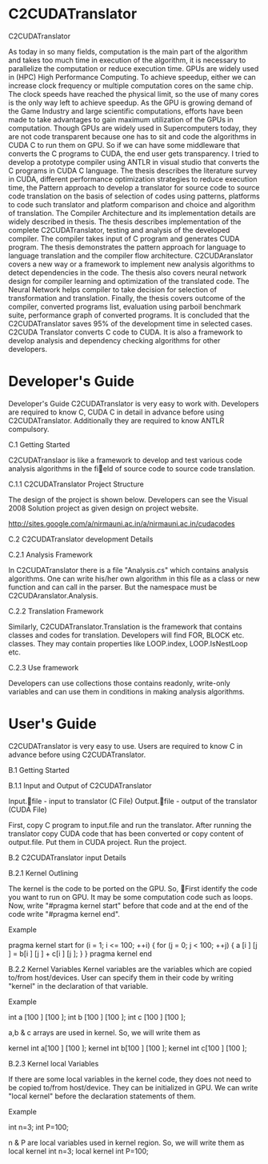 C2CUDATranslator
================

C2CUDATranslator

As today in so many fields, computation is the main part of the algorithm and takes too much time in execution of the algorithm, it is necessary to parallelize the computation or reduce execution time. GPUs are widely used in (HPC) High Performance Computing. To achieve speedup, either we can increase clock frequency or multiple computation cores on the same chip. The clock speeds have reached the physical limit, so the use of many cores is the only way left to achieve speedup. As the GPU is growing demand of the Game Industry and large scientific computations, efforts have been made to take advantages to gain maximum utilization of the GPUs in computation. Though GPUs are widely used in Supercomputers today, they are not code transparent because one has to sit and code the algorithms in CUDA C to run them on GPU. So if we can have some middleware that converts the C programs to CUDA, the end user gets transparency. I tried to develop a prototype compiler using ANTLR in visual studio that converts the C programs in CUDA C language. The thesis describes the literature survey in CUDA, different performance optimization strategies to reduce execution time, the Pattern approach to develop a translator for source code to source code translation on the basis of selection of codes using patterns, platforms to code such translator and platform comparison and choice and algorithm of translation. The Compiler Architecture and its implementation details are widely described in thesis. The thesis describes implementation of the complete C2CUDATranslator, testing and analysis of the developed compiler. The compiler takes input of C program and generates CUDA program. The thesis demonstrates the pattern approach for language to language translation and the compiler flow architecture. C2CUDAranslator covers a new way or a framework to implement new analysis algorithms to detect dependencies in the code. The thesis also covers neural network design for compiler learning and optimization of the translated code. The Neural Network helps compiler to take decision for selection of transformation and translation. Finally, the thesis covers outcome of the compiler, converted programs list, evaluation using parboil benchmark suite, performance graph of converted programs. It is concluded that the C2CUDATranslator saves 95% of the development time in selected cases. C2CUDA Translator converts C code to CUDA. It is also a framework to develop analysis and dependency checking algorithms for other developers. 

Developer's Guide
=================

Developer's Guide C2CUDATranslator is very easy to work with. Developers are required to know C, CUDA C in detail in advance before using C2CUDATranslator. Additionally they are required to know ANTLR compulsory.

C.1 Getting Started

C2CUDATranslaor is like a framework to develop and test various code analysis algorithms in the field of source code to source code translation.

C.1.1 C2CUDATranslator Project Structure 

The design of the project is shown below. Developers can see the Visual 2008 Solution project as given design on project website.

http://sites.google.com/a/nirmauni.ac.in/a/nirmauni.ac.in/cudacodes

C.2 C2CUDATranslator development Details 

C.2.1 Analysis Framework 

In C2CUDATranslator there is a file "Analysis.cs" which contains analysis algorithms. One can write his/her own algorithm in this file as a class or new function and can call in the parser. But the namespace must be C2CUDAranslator.Analysis. 

C.2.2 Translation Framework 

Similarly, C2CUDATranslator.Translation is the framework that contains classes and codes for translation. Developers will find FOR, BLOCK etc. classes. They may contain properties like LOOP.index, LOOP.IsNestLoop etc. 

C.2.3 Use framework 

Developers can use collections those contains readonly, write-only variables and can use them in conditions in making analysis algorithms.


User's Guide
============

C2CUDATranslator is very easy to use. Users are required to know C in advance before using C2CUDATranslator.

B.1 Getting Started 

B.1.1 Input and Output of C2CUDATranslator

Input.file - input to translator (C File) 
Output.file - output of the translator (CUDA File)

First, copy C program to input.file and run the translator. After running the translator copy CUDA code that has been converted or copy content of output.file. Put them in CUDA project. Run the project. 

B.2 C2CUDATranslator input Details 

B.2.1 Kernel Outlining

The kernel is the code to be ported on the GPU. So, First identify the code you want to run on GPU. It may be some computation code such as loops. Now, write "#pragma kernel start" before that code and at the end of the code write "#pragma kernel end".

Example

pragma kernel start 
for (i = 1; i <= 100; ++i) 
{ 
  for (j = 0; j < 100; ++j) 
  { 
    a [i ] [j ] = b[i ] [j ] + c[i ] [j ]; 
  } 
} 
pragma kernel end

B.2.2 Kernel Variables Kernel variables are the variables which are copied to/from host/devices. User can specify them in their code by writing "kernel" in the declaration of that variable.

Example

int a [100 ] [100 ]; int b [100 ] [100 ]; int c [100 ] [100 ];

a,b & c arrays are used in kernel. So, we will write them as

kernel int a[100 ] [100 ]; kernel int b[100 ] [100 ]; kernel int c[100 ] [100 ];

B.2.3 Kernel local Variables

If there are some local variables in the kernel code, they does not need to be copied to/from host/device. They can be initialized in GPU. We can write "local kernel" before the declaration statements of them.

Example

int n=3; int P=100;

n & P are local variables used in kernel region. So, we will write them as local kernel int n=3; local kernel int P=100;
